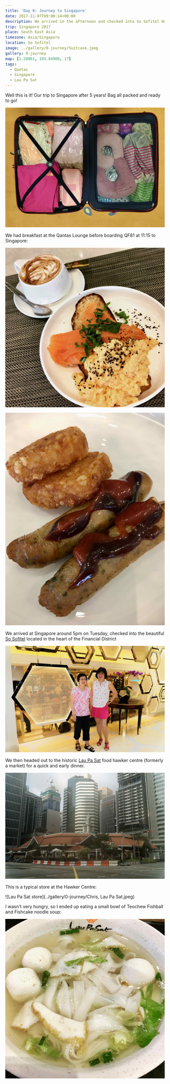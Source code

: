 ```yaml
---
title: 'Day 0: Journey to Singapore'
date: 2017-11-07T09:00:14+00:00
description: We arrived in the afternoon and checked into So Sofitel Hotel.
trip: Singapore 2017
place: South East Asia
timezone: Asia/Singapore
location: So Sofitel
image: ../gallery/0-journey/Suitcase.jpeg
gallery: 0-journey
map: [1.28001, 103.84908, 17]
tags:
  - Qantas
  - Singapore
  - Lau Pa Sat
---
```


Well this is it! Our trip to Singapore after 5 years! Bag all packed and ready to go!

![Suitcase](../gallery/0-journey/Suitcase.jpeg)

We had breakfast at the Qantas Lounge before boarding QF81 at 11:15 to Singapore:

![Qantas lounge breakfast](../gallery/0-journey/Qantas_Lounge_breakfast.jpeg)

![Sausages and hash browns](../gallery/0-journey/Sausage_and_hash_brown.jpeg)

We arrived at Singapore around 5pm on Tuesday, checked into the beautiful [So Sofitel][1] located in the heart of the Financial District

![So Sofitel](../gallery/0-journey/So_Sofitel.jpeg)

We then headed out to the historic [Lau Pa Sat][2] food hawker centre (formerly a market) for a quick and early dinner.

![Lau Pa Sat](../gallery/0-journey/Lau_Pa_Sat.jpeg)

This is a typical store at the Hawker Centre:

![Lau Pa Sat store](../gallery/0-journey/Chris, Lau Pa Sat.jpeg)

I wasn't very hungry, so I ended up eating a small bowl of Teochew Fishball and Fishcake noodle soup:

![Teochew Fishball and Fishcake noodle soup](../gallery/0-journey/Kuay_teow_thong.jpeg)

[1]: https://www.sofitel-so-singapore.com
[2]: https://en.wikipedia.org/wiki/Lau_Pa_Sat
